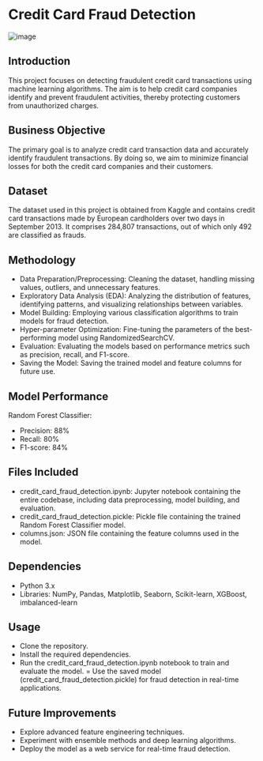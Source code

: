 # Credit Card Fraud Detection

![image](https://github.com/Vanshika0301/Credit_Card_Fraud_Detection/assets/146732449/b3933f1b-cb18-4cf7-8d51-70d760aa1818)

## Introduction
This project focuses on detecting fraudulent credit card transactions using machine learning algorithms. The aim is to help credit card companies identify and prevent fraudulent activities, thereby protecting customers from unauthorized charges.

## Business Objective
The primary goal is to analyze credit card transaction data and accurately identify fraudulent transactions. By doing so, we aim to minimize financial losses for both the credit card companies and their customers.

## Dataset
The dataset used in this project is obtained from Kaggle and contains credit card transactions made by European cardholders over two days in September 2013. It comprises 284,807 transactions, out of which only 492 are classified as frauds.

## Methodology
- Data Preparation/Preprocessing: Cleaning the dataset, handling missing values, outliers, and unnecessary features.
- Exploratory Data Analysis (EDA): Analyzing the distribution of features, identifying patterns, and visualizing relationships between variables.
- Model Building: Employing various classification algorithms to train models for fraud detection.
- Hyper-parameter Optimization: Fine-tuning the parameters of the best-performing model using RandomizedSearchCV.
- Evaluation: Evaluating the models based on performance metrics such as precision, recall, and F1-score.
- Saving the Model: Saving the trained model and feature columns for future use.

## Model Performance
Random Forest Classifier:
- Precision: 88%
- Recall: 80%
- F1-score: 84%

## Files Included
- credit_card_fraud_detection.ipynb: Jupyter notebook containing the entire codebase, including data preprocessing, model building, and evaluation.
- credit_card_fraud_detection.pickle: Pickle file containing the trained Random Forest Classifier model.
- columns.json: JSON file containing the feature columns used in the model.

## Dependencies
- Python 3.x
- Libraries: NumPy, Pandas, Matplotlib, Seaborn, Scikit-learn, XGBoost, imbalanced-learn

## Usage
- Clone the repository.
- Install the required dependencies.
- Run the credit_card_fraud_detection.ipynb notebook to train and evaluate the model.
= Use the saved model (credit_card_fraud_detection.pickle) for fraud detection in real-time applications.

## Future Improvements
- Explore advanced feature engineering techniques.
- Experiment with ensemble methods and deep learning algorithms.
- Deploy the model as a web service for real-time fraud detection.
